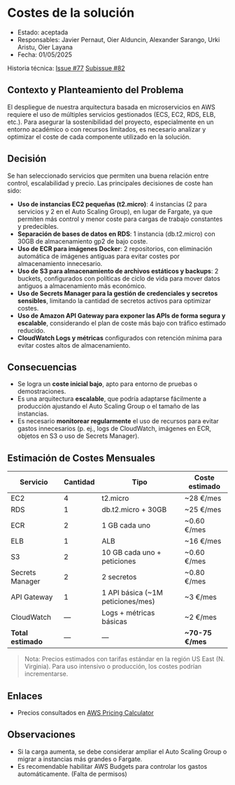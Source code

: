 # Costes de la solución

* Estado: aceptada  
* Responsables: Javier Pernaut, Oier Alduncin, Alexander Sarango, Urki Aristu, Oier Layana  
* Fecha: 01/05/2025  

Historia técnica: [Issue #77](https://github.com/oielay/GTIO_Votacion/issues/77) [Subissue #82](https://github.com/oielay/GTIO_Votacion/issues/82)  

## Contexto y Planteamiento del Problema

El despliegue de nuestra arquitectura basada en microservicios en AWS requiere el uso de múltiples servicios gestionados (ECS, EC2, RDS, ELB, etc.). Para asegurar la sostenibilidad del proyecto, especialmente en un entorno académico o con recursos limitados, es necesario analizar y optimizar el coste de cada componente utilizado en la solución.

## Decisión

Se han seleccionado servicios que permiten una buena relación entre control, escalabilidad y precio. Las principales decisiones de coste han sido:

- **Uso de instancias EC2 pequeñas (t2.micro)**: 4 instancias (2 para servicios y 2 en el Auto Scaling Group), en lugar de Fargate, ya que permiten más control y menor coste para cargas de trabajo constantes y predecibles.
- **Separación de bases de datos en RDS**: 1 instancia (db.t2.micro) con 30GB de almacenamiento gp2 de bajo coste.
- **Uso de ECR para imágenes Docker**: 2 repositorios, con eliminación automática de imágenes antiguas para evitar costes por almacenamiento innecesario.
- **Uso de S3 para almacenamiento de archivos estáticos y backups**: 2 buckets, configurados con políticas de ciclo de vida para mover datos antiguos a almacenamiento más económico.
- **Uso de Secrets Manager para la gestión de credenciales y secretos sensibles**, limitando la cantidad de secretos activos para optimizar costes.
- **Uso de Amazon API Gateway para exponer las APIs de forma segura y escalable**, considerando el plan de coste más bajo con tráfico estimado reducido.
- **CloudWatch Logs y métricas** configurados con retención mínima para evitar costes altos de almacenamiento.

## Consecuencias

- Se logra un **coste inicial bajo**, apto para entorno de pruebas o demostraciones.
- Es una arquitectura **escalable**, que podría adaptarse fácilmente a producción ajustando el Auto Scaling Group o el tamaño de las instancias.
- Es necesario **monitorear regularmente** el uso de recursos para evitar gastos innecesarios (p. ej., logs de CloudWatch, imágenes en ECR, objetos en S3 o uso de Secrets Manager).

## Estimación de Costes Mensuales

| Servicio        | Cantidad | Tipo                   | Coste estimado        |
|-----------------|----------|------------------------|-----------------------|
| EC2             | 4        | t2.micro               | ~28 €/mes             |
| RDS             | 1        | db.t2.micro + 30GB     | ~25 €/mes             |
| ECR             | 2        | 1 GB cada uno          | ~0.60 €/mes           |
| ELB             | 1        | ALB                    | ~16 €/mes             |
| S3              | 2        | 10 GB cada uno + peticiones | ~0.60 €/mes      |
| Secrets Manager | 2        | 2 secretos             | ~0.80 €/mes           |
| API Gateway     | 1        | 1 API básica (~1M peticiones/mes) | ~3 €/mes   |
| CloudWatch      | —        | Logs + métricas básicas| ~2 €/mes              |
| **Total estimado** | —     | —                     | **~70-75 €/mes**      |

> Nota: Precios estimados con tarifas estándar en la región US East (N. Virginia). Para uso intensivo o producción, los costes podrían incrementarse.

## Enlaces

* Precios consultados en [AWS Pricing Calculator](https://calculator.aws/)

## Observaciones

- Si la carga aumenta, se debe considerar ampliar el Auto Scaling Group o migrar a instancias más grandes o Fargate.
- Es recomendable habilitar AWS Budgets para controlar los gastos automáticamente. (Falta de permisos)
